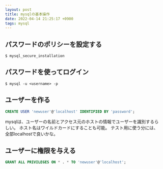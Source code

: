 ```yaml
---
layout: post
title: mysqlの基本操作
date: 2022-04-14 21:25:17 +0900
tags: mysql
---
```


## パスワードのポリシーを設定する

```shell
$ mysql_secure_installation
```

## パスワードを使ってログイン

```shell
$ mysql -u <username> -p
```

## ユーザーを作る

```sql
CREATE USER 'newuser'@'localhost' IDENTIFIED BY 'password';
```

mysqlは、ユーザーの名前とアクセス元のホストの情報でユーザーを識別するらしい。
ホスト名はワイルドカードにすることも可能。
テスト用に使う分には、全部localhostで良いかな。

## ユーザーに権限を与える

```sql
GRANT ALL PRIVILEGES ON * . * TO 'newuser'@'localhost';
```
